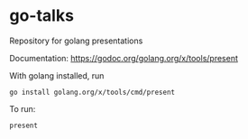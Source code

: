# go-talks
Repository for golang presentations

Documentation:
https://godoc.org/golang.org/x/tools/present

With golang installed, run

`go install golang.org/x/tools/cmd/present`

To run:

`present`
